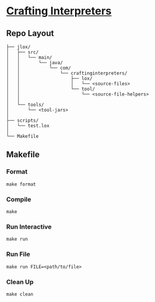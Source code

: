 # [Crafting Interpreters](https://craftinginterpreters.com/)

## Repo Layout

```
├── jlox/
│   ├── src/
│   │   └── main/
│   │       └── java/
│   │           └── com/
│   │               └── craftinginterpreters/
│   │                   ├── lox/
│   │                   │   └── <source-files>
│   │                   └── tool/
│   │                       └── <source-file-helpers>
│   │
│   └── tools/
│       └── <tool-jars>
│
├── scripts/
│   └── test.lox
│
└── Makefile
```

## Makefile

### Format

```
make format
```


### Compile

```
make 
```

### Run Interactive

```
make run
```

### Run File

```
make run FILE=<path/to/file>
```

### Clean Up

```
make clean
```

